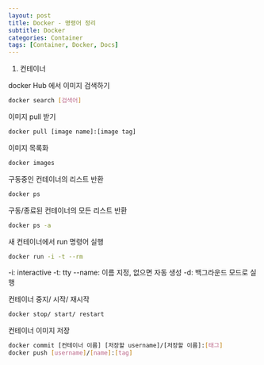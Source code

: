 ```yaml
---
layout: post
title: Docker - 명령어 정리
subtitle: Docker
categories: Container
tags: [Container, Docker, Docs]
---
```


1. 컨테이너

docker Hub 에서 이미지 검색하기
```bash 
docker search [검색어]
```

이미지 pull 받기
```bash
docker pull [image name]:[image tag]
```

이미지 목록화
```bash
docker images
```

구동중인 컨테이너의 리스트 반환
```bash
docker ps 
```

구동/종료된 컨테이너의 모든 리스트 반환
```bash
docker ps -a
```

새 컨테이너에서 run 명령어 실행
```bash
docker run -i -t --rm
```
-i: interactive
-t: tty
--name: 이름 지정, 없으면 자동 생성
-d: 백그라운드 모드로 실행

컨테이너 중지/ 시작/ 재시작
```bash
docker stop/ start/ restart
```

컨테이너 이미지 저장
```bash
docker commit [컨테이너 이름] [저장할 username]/[저장할 이름]:[태그]
docker push [username]/[name]:[tag]
```
